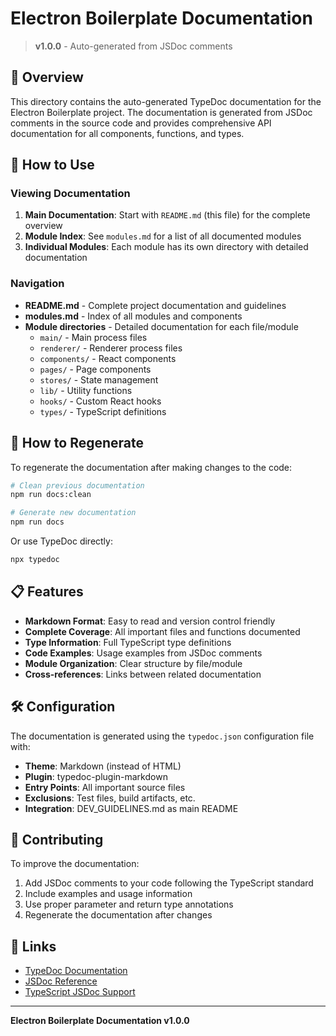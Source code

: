 # Electron Boilerplate Documentation

> **v1.0.0** - Auto-generated from JSDoc comments

## 📖 Overview

This directory contains the auto-generated TypeDoc documentation for the Electron Boilerplate project. The documentation is generated from JSDoc comments in the source code and provides comprehensive API documentation for all components, functions, and types.

## 🚀 How to Use

### Viewing Documentation

1. **Main Documentation**: Start with `README.md` (this file) for the complete overview
2. **Module Index**: See `modules.md` for a list of all documented modules
3. **Individual Modules**: Each module has its own directory with detailed documentation

### Navigation

- **README.md** - Complete project documentation and guidelines
- **modules.md** - Index of all modules and components
- **Module directories** - Detailed documentation for each file/module
  - `main/` - Main process files
  - `renderer/` - Renderer process files
  - `components/` - React components
  - `pages/` - Page components
  - `stores/` - State management
  - `lib/` - Utility functions
  - `hooks/` - Custom React hooks
  - `types/` - TypeScript definitions

## 🔧 How to Regenerate

To regenerate the documentation after making changes to the code:

```bash
# Clean previous documentation
npm run docs:clean

# Generate new documentation
npm run docs
```

Or use TypeDoc directly:

```bash
npx typedoc
```

## 📋 Features

- **Markdown Format**: Easy to read and version control friendly
- **Complete Coverage**: All important files and functions documented
- **Type Information**: Full TypeScript type definitions
- **Code Examples**: Usage examples from JSDoc comments
- **Module Organization**: Clear structure by file/module
- **Cross-references**: Links between related documentation

## 🛠️ Configuration

The documentation is generated using the `typedoc.json` configuration file with:

- **Theme**: Markdown (instead of HTML)
- **Plugin**: typedoc-plugin-markdown
- **Entry Points**: All important source files
- **Exclusions**: Test files, build artifacts, etc.
- **Integration**: DEV_GUIDELINES.md as main README

## 📝 Contributing

To improve the documentation:

1. Add JSDoc comments to your code following the TypeScript standard
2. Include examples and usage information
3. Use proper parameter and return type annotations
4. Regenerate the documentation after changes

## 🔗 Links

- [TypeDoc Documentation](https://typedoc.org/)
- [JSDoc Reference](https://jsdoc.app/)
- [TypeScript JSDoc Support](https://www.typescriptlang.org/docs/handbook/jsdoc-supported-types.html)

---

**Electron Boilerplate Documentation v1.0.0**
